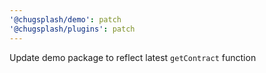 ```yaml
---
'@chugsplash/demo': patch
'@chugsplash/plugins': patch
---
```


Update demo package to reflect latest `getContract` function

